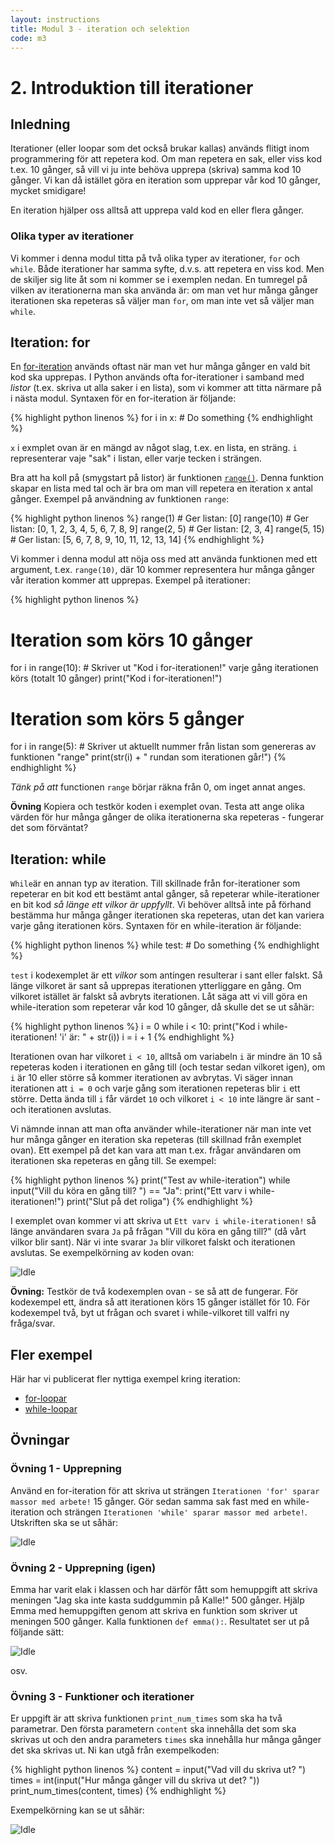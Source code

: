 ```yaml
---
layout: instructions
title: Modul 3 - iteration och selektion
code: m3
---
```


# 2. Introduktion till iterationer

## Inledning

Iterationer (eller loopar som det också brukar kallas) används flitigt inom programmering för att repetera kod. Om man repetera en sak, eller viss kod t.ex. 10 gånger, så vill vi ju inte behöva upprepa (skriva) samma kod 10 gånger. Vi kan då istället göra en iteration som upprepar vår kod 10 gånger, mycket smidigare!

En iteration hjälper oss alltså att upprepa vald kod en eller flera gånger.

### Olika typer av iterationer

Vi kommer i denna modul titta på två olika typer av iterationer, `for` och `while`. Både iterationer har samma syfte, d.v.s. att repetera en viss kod. Men de skiljer sig lite åt som ni kommer se i exemplen nedan. En tumregel på vilken av iterationerna man ska använda är: om man vet hur många gånger iterationen ska repeteras så väljer man `for`, om man inte vet så väljer man `while`.

## Iteration: for

En [for-iteration](https://docs.python.org/2/tutorial/controlflow.html#for-statements) används oftast när man vet hur många gånger en vald bit kod ska upprepas. I Python används ofta for-iterationer i samband med _listor_ (t.ex. skriva ut alla saker i en lista), som vi kommer att titta närmare på i nästa modul. Syntaxen för en for-iteration är följande:

{% highlight python linenos %}
for i in x:
    # Do something
{% endhighlight %}

`x` i exmplet ovan är en mängd av något slag, t.ex. en lista, en sträng. `i` representerar vaje "sak" i listan, eller varje tecken i strängen.

Bra att ha koll på (smygstart på listor) är funktionen [`range()`](https://docs.python.org/2/library/functions.html#range). Denna funktion skapar en lista med tal och är bra om man vill repetera en iteration x antal gånger. Exempel på användning av funktionen `range`:

{% highlight python linenos %}
range(1) # Ger listan: [0]
range(10) # Ger listan: [0, 1, 2, 3, 4, 5, 6, 7, 8, 9]
range(2, 5) # Ger listan: [2, 3, 4]
range(5, 15) # Ger listan: [5, 6, 7, 8, 9, 10, 11, 12, 13, 14]
{% endhighlight %}

Vi kommer i denna modul att nöja oss med att använda funktionen med ett argument, t.ex. `range(10)`, där 10 kommer representera hur många gånger vår iteration kommer att upprepas. Exempel på iterationer:

{% highlight python linenos %}
# Iteration som körs 10 gånger
for i in range(10):
    # Skriver ut "Kod i for-iterationen!" varje gång iterationen körs (totalt 10 gånger)
    print("Kod i for-iterationen!")

# Iteration som körs 5 gånger
for i in range(5):
    # Skriver ut aktuellt nummer från listan som genereras av funktionen "range"
    print(str(i) + " rundan som iterationen går!")
{% endhighlight %}

_Tänk på att_ functionen `range` börjar räkna från 0, om inget annat anges.

__Övning__ Kopiera och testkör koden i exemplet ovan. Testa att ange olika värden för hur många gånger de olika iterationerna ska repeteras - fungerar det som förväntat?

## Iteration: while

`While`är en annan typ av iteration. Till skillnade från for-iterationer som repeterar en bit kod ett bestämt antal gånger, så repeterar while-iterationer en bit kod _så länge ett vilkor är uppfyllt_. Vi behöver alltså inte på förhand bestämma hur många gånger iterationen ska repeteras, utan det kan variera varje gång iterationen körs. Syntaxen för en while-iteration är följande:

{% highlight python linenos %}
while test:
    # Do something
{% endhighlight %}

`test` i kodexemplet är ett _vilkor_ som antingen resulterar i sant eller falskt. Så länge vilkoret är sant så upprepas iterationen ytterliggare en gång. Om vilkoret istället är falskt så avbryts iterationen. Låt säga att vi vill göra en while-iteration som repeterar vår kod 10 gånger, då skulle det se ut såhär:

{% highlight python linenos %}
i = 0
while i < 10:
    print("Kod i while-iterationen! 'i' är: " + str(i))
    i = i + 1
{% endhighlight %}

Iterationen ovan har vilkoret `i < 10`, alltså om variabeln `i` är mindre än 10 så repeteras koden i iterationen en gång till (och testar sedan vilkoret igen), om `i` är 10 eller större så kommer iterationen av avbrytas. Vi säger innan iterationen att `i = 0` och varje gång som iterationen repeteras blir `i` ett större. Detta ända till `i` får värdet `10` och vilkoret `i < 10` inte längre är sant - och iterationen avslutas.

Vi nämnde innan att man ofta använder while-iterationer när man inte vet hur många gånger en iteration ska repeteras (till skillnad från exemplet ovan). Ett exempel på det kan vara att man t.ex. frågar användaren om iterationen ska repeteras en gång till. Se exempel:

{% highlight python linenos %}
print("Test av while-iteration")
while input("Vill du köra en gång till? ") == "Ja":
    print("Ett varv i while-iterationen!")
print("Slut på det roliga")
{% endhighlight %}

I exemplet ovan kommer vi att skriva ut `Ett varv i while-iterationen!` så länge användaren svara `Ja` på frågan "Vill du köra en gång till?" (då vårt vilkor blir sant). När vi inte svarar `Ja` blir vilkoret falskt och iterationen avslutas. Se exempelkörning av koden ovan:

![Idle](images/idle1.png)

__Övning:__ Testkör de två kodexemplen ovan - se så att de fungerar. För kodexempel ett, ändra så att iterationen körs 15 gånger istället för 10. För kodexempel två, byt ut frågan och svaret i while-vilkoret till valfri ny fråga/svar.

## Fler exempel

Här har vi publicerat fler nyttiga exempel kring iteration:

* [for-loopar](../ex_for.html)
* [while-loopar](../ex_while.html)


## Övningar

### Övning 1 - Upprepning

Använd en for-iteration för att skriva ut strängen `Iterationen 'for' sparar massor med arbete!` 15 gånger. Gör sedan samma sak fast med en while-iteration och strängen `Iterationen 'while' sparar massor med arbete!`. Utskriften ska se ut såhär:

![Idle](images/idle2.png)

### Övning 2 - Upprepning (igen)

Emma har varit elak i klassen och har därför fått som hemuppgift att skriva meningen "Jag ska inte kasta suddgummin på Kalle!" 500 gånger. Hjälp Emma med hemuppgiften genom att skriva en funktion som skriver ut meningen 500 gånger. Kalla funktionen `def emma():`. Resultatet ser ut på följande sätt:

![Idle](images/idle3.png)

osv.

### Övning 3 - Funktioner och iterationer

Er uppgift är att skriva funktionen `print_num_times` som ska ha två parametrar. Den första parametern `content` ska innehålla det som ska skrivas ut och den andra parameters `times` ska innehålla hur många gånger det ska skrivas ut. Ni kan utgå från exempelkoden:

{% highlight python linenos %}
content = input("Vad vill du skriva ut? ")
times = int(input("Hur många gånger vill du skriva ut det? "))
print_num_times(content, times)
{% endhighlight %}

Exempelkörning kan se ut såhär:

![Idle](images/idle4.png)
